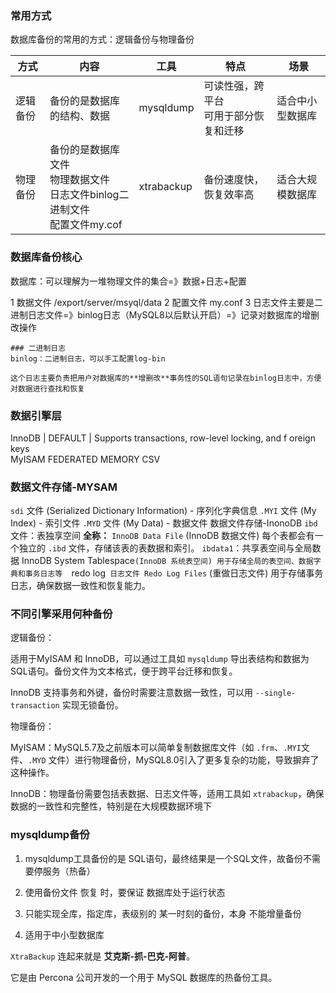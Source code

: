 
### 常用方式
数据库备份的常用的方式：逻辑备份与物理备份


| 方式   | 内容                                                   | 工具         | 特点                     | 场景       |
| ---- | ---------------------------------------------------- | ---------- | ---------------------- | -------- |
| 逻辑备份 | 备份的是数据库的结构、数据                                        | mysqldump  | 可读性强，跨平台<br>可用于部分恢复和迁移 | 适合中小型数据库 |
| 物理备份 | 备份的是数据库文件<br>物理数据文件<br>日志文件binlog二进制文件<br>配置文件my.cof | xtrabackup | 备份速度快，恢复效率高            | 适合大规模数据库 |

### 数据库备份核心
数据库：可以理解为一堆物理文件的集合=》数据+日志+配置

1 数据文件  /export/server/msyql/data
2 配置文件  my.conf
3 日志文件主要是二进制日志文件=》binlog日志（MySQL8以后默认开启）=》记录对数据库的增删改操作
```
### 二进制日志
binlog：二进制日志，可以手工配置log-bin

这个日志主要负责把用户对数据库的**增删改**事务性的SQL语句记录在binlog日志中，方便对数据进行查找和恢复

```
### 数据引擎层

InnoDB             | DEFAULT | Supports transactions, row-level locking, and f                                                                                             oreign keys  
MyISAM
FEDERATED 
MEMORY
CSV 
### 数据文件存储-MYSAM
`sdi` 文件 (Serialized Dictionary Information) - 序列化字典信息
`.MYI` 文件 (My Index) - 索引文件
`.MYD` 文件 (My Data) - 数据文件
数据文件存储-InonoDB
 `ibd` 文件：表独享空间  **全称：** `InnoDB Data File` (InnoDB 数据文件)
 每个表都会有一个独立的 `.ibd` 文件，存储该表的表数据和索引。
 `ibdata1`：共享表空间与全局数据    InnoDB System Tablespace` (InnoDB 系统表空间)
 用于存储全局的表空间、数据字典和事务日志等  
 `redo log` 日志文件 Redo Log Files` (重做日志文件)
 用于存储事务日志，确保数据一致性和恢复能力。


 ### **不同引擎采用何种备份**
 逻辑备份：

适用于MyISAM 和 InnoDB，可以通过工具如 `mysqldump` 导出表结构和数据为SQL语句。备份文件为文本格式，便于跨平台迁移和恢复。

InnoDB 支持事务和外键，备份时需要注意数据一致性，可以用 `--single-transaction` 实现无锁备份。

  

物理备份：

MyISAM：MySQL5.7及之前版本可以简单复制数据库文件（如 `.frm`、`.MYI`文件、`.MYD` 文件）进行物理备份，MySQL8.0引入了更多复杂的功能，导致摒弃了这种操作。

InnoDB：物理备份需要包括表数据、日志文件等，适用工具如 `xtrabackup`，确保数据的一致性和完整性，特别是在大规模数据环境下

### mysqldump备份
1. mysqldump工具备份的是 SQL语句，最终结果是一个SQL文件，故备份不需要停服务（热备）
    
2. 使用备份文件 恢复 时，要保证 数据库处于运行状态
    
3. 只能实现全库，指定库，表级别的 某一时刻的备份，本身 不能增量备份
    
4. 适用于中小型数据库


`XtraBackup`
连起来就是 **艾克斯-抓-巴克-阿普**。

它是由 Percona 公司开发的一个用于 MySQL 数据库的热备份工具。









